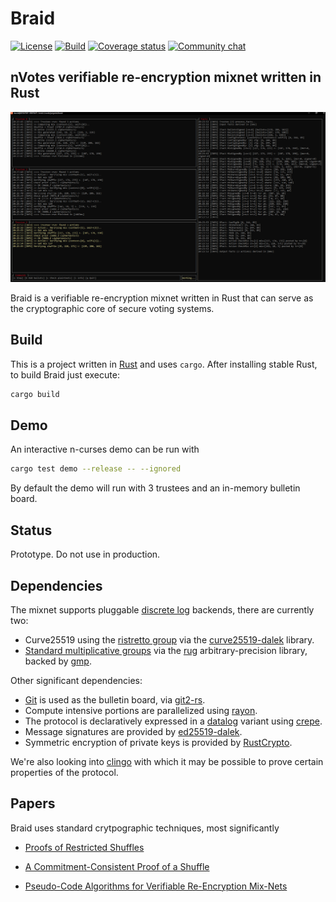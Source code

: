 # Braid

[![License](https://img.shields.io/github/license/nvotes/braid)](License)
[![Build](https://github.com/nvotes/braid/workflows/build/badge.svg?branch=master)](https://github.com/nVotes/juvenal/actions?query=workflow%3Abuild)
[![Coverage status](https://img.shields.io/codecov/c/github/nvotes/braid)](https://codecov.io/gh/nvotes/braid/)
[![Community chat](https://img.shields.io/discord/651538033291690014)](https://discord.gg/dfdnFWJ)

## nVotes verifiable re-encryption mixnet written in Rust

![Demo](https://github.com/ruescasd/rmx-mg/raw/main/demo.png)

Braid is a verifiable re-encryption mixnet written in Rust that can serve as the 
cryptographic core of secure voting systems. 

## Build

This is a project written in [Rust] and uses `cargo`. After installing 
stable Rust, to build Braid just execute:

```bash
cargo build
```

## Demo

An interactive n-curses demo can be run with

```bash
cargo test demo --release -- --ignored 
```

By default the demo will run with 3 trustees and an in-memory bulletin board.

## Status

Prototype. Do not use in production.

## Dependencies

The mixnet supports pluggable [discrete log](https://en.wikipedia.org/wiki/Decisional_Diffie%E2%80%93Hellman_assumption) backends, there are currently two:

* Curve25519 using the [ristretto group](https://ristretto.group/) via the [curve25519-dalek](https://github.com/dalek-cryptography/curve25519-dalek) library.
* [Standard multiplicative groups](https://en.wikipedia.org/wiki/Schnorr_group) via the [rug](https://crates.io/crates/rug) arbitrary-precision library, backed by [gmp](https://gmplib.org/).

Other significant dependencies:

* [Git](https://en.wikipedia.org/wiki/Git) is used as the bulletin board, via [git2-rs](https://github.com/rust-lang/git2-rs).
* Compute intensive portions are parallelized using [rayon](https://github.com/rayon-rs/rayon).
* The protocol is declaratively expressed in a [datalog](https://en.wikipedia.org/wiki/Datalog) variant using [crepe](https://github.com/ekzhang/crepe).
* Message signatures are provided by [ed25519-dalek](https://github.com/dalek-cryptography/ed25519-dalek).
* Symmetric encryption of private keys is provided by [RustCrypto](https://github.com/RustCrypto/block-ciphers).

We're also looking into [clingo](https://github.com/potassco/clingo-rs) with which it may be possible to prove certain properties of the protocol.

## Papers

Braid uses standard crytpographic techniques, most significantly

* [Proofs of Restricted Shuffles](http://www.csc.kth.se/~terelius/TeWi10Full.pdf)

* [A Commitment-Consistent Proof of a Shuffle](https://eprint.iacr.org/2011/168.pdf)

* [Pseudo-Code Algorithms for Verifiable Re-Encryption Mix-Nets](https://www.ifca.ai/fc17/voting/papers/voting17_HLKD17.pdf)

[nVotes]: https://nvotes.com
[Rust]: https://www.rust-lang.org/
